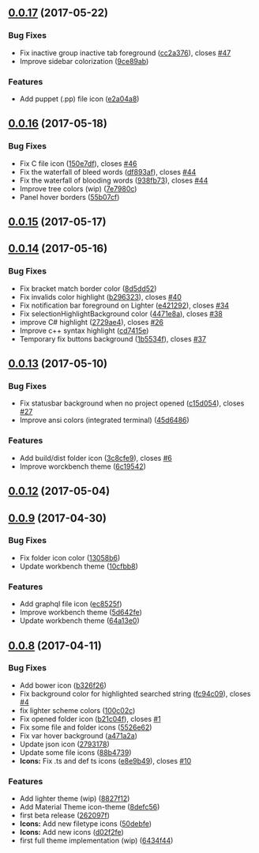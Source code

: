 <a name="0.0.17"></a>
## [0.0.17](https://github.com/equinusocio/vsc-material-theme/compare/v0.0.16...v0.0.17) (2017-05-22)


### Bug Fixes

* Fix inactive group inactive tab foreground ([cc2a376](https://github.com/equinusocio/vsc-material-theme/commit/cc2a376)), closes [#47](https://github.com/equinusocio/vsc-material-theme/issues/47)
* Improve sidebar colorization ([9ce89ab](https://github.com/equinusocio/vsc-material-theme/commit/9ce89ab))


### Features

* Add puppet (.pp) file icon ([e2a04a8](https://github.com/equinusocio/vsc-material-theme/commit/e2a04a8))



<a name="0.0.16"></a>
## [0.0.16](https://github.com/equinusocio/vsc-material-theme/compare/v0.0.15...v0.0.16) (2017-05-18)


### Bug Fixes

* Fix C file icon ([150e7df](https://github.com/equinusocio/vsc-material-theme/commit/150e7df)), closes [#46](https://github.com/equinusocio/vsc-material-theme/issues/46)
* Fix the waterfall of bleed words ([df893af](https://github.com/equinusocio/vsc-material-theme/commit/df893af)), closes [#44](https://github.com/equinusocio/vsc-material-theme/issues/44)
* Fix the waterfall of blooding words ([938fb73](https://github.com/equinusocio/vsc-material-theme/commit/938fb73)), closes [#44](https://github.com/equinusocio/vsc-material-theme/issues/44)
* Improve tree colors (wip) ([7e7980c](https://github.com/equinusocio/vsc-material-theme/commit/7e7980c))
* Panel hover borders ([55b07cf](https://github.com/equinusocio/vsc-material-theme/commit/55b07cf))



<a name="0.0.15"></a>
## [0.0.15](https://github.com/equinusocio/vsc-material-theme/compare/v0.0.14...v0.0.15) (2017-05-17)



<a name="0.0.14"></a>
## [0.0.14](https://github.com/equinusocio/vsc-material-theme/compare/v0.0.13...v0.0.14) (2017-05-16)


### Bug Fixes

* Fix bracket match border color ([8d5dd52](https://github.com/equinusocio/vsc-material-theme/commit/8d5dd52))
* Fix invalids color highlight ([b296323](https://github.com/equinusocio/vsc-material-theme/commit/b296323)), closes [#40](https://github.com/equinusocio/vsc-material-theme/issues/40)
* Fix notification bar foreground on Lighter ([e421292](https://github.com/equinusocio/vsc-material-theme/commit/e421292)), closes [#34](https://github.com/equinusocio/vsc-material-theme/issues/34)
* Fix selectionHighlightBackground color ([4471e8a](https://github.com/equinusocio/vsc-material-theme/commit/4471e8a)), closes [#38](https://github.com/equinusocio/vsc-material-theme/issues/38)
* improve C# highlight ([2729ae4](https://github.com/equinusocio/vsc-material-theme/commit/2729ae4)), closes [#26](https://github.com/equinusocio/vsc-material-theme/issues/26)
* Improve c++ syntax highlight ([cd7415e](https://github.com/equinusocio/vsc-material-theme/commit/cd7415e))
* Temporary fix buttons background ([1b5534f](https://github.com/equinusocio/vsc-material-theme/commit/1b5534f)), closes [#37](https://github.com/equinusocio/vsc-material-theme/issues/37)



<a name="0.0.13"></a>
## [0.0.13](https://github.com/equinusocio/vsc-material-theme/compare/v0.0.12...v0.0.13) (2017-05-10)


### Bug Fixes

* Fix statusbar background when no project opened ([c15d054](https://github.com/equinusocio/vsc-material-theme/commit/c15d054)), closes [#27](https://github.com/equinusocio/vsc-material-theme/issues/27)
* Improve ansi colors (integrated terminal) ([45d6486](https://github.com/equinusocio/vsc-material-theme/commit/45d6486))


### Features

* Add build/dist folder icon ([3c8cfe9](https://github.com/equinusocio/vsc-material-theme/commit/3c8cfe9)), closes [#6](https://github.com/equinusocio/vsc-material-theme/issues/6)
* Improve worckbench theme ([6c19542](https://github.com/equinusocio/vsc-material-theme/commit/6c19542))



<a name="0.0.12"></a>
## [0.0.12](https://github.com/equinusocio/vsc-material-theme/compare/v0.0.9...v0.0.12) (2017-05-04)



<a name="0.0.9"></a>
## [0.0.9](https://github.com/equinusocio/vsc-material-theme/compare/v0.0.8...v0.0.9) (2017-04-30)


### Bug Fixes

* Fix folder icon color ([13058b6](https://github.com/equinusocio/vsc-material-theme/commit/13058b6))
* Update workbench theme ([10cfbb8](https://github.com/equinusocio/vsc-material-theme/commit/10cfbb8))


### Features

* Add graphql file icon ([ec8525f](https://github.com/equinusocio/vsc-material-theme/commit/ec8525f))
* Improve workbench theme ([5d642fe](https://github.com/equinusocio/vsc-material-theme/commit/5d642fe))
* Update workbench theme ([64a13e0](https://github.com/equinusocio/vsc-material-theme/commit/64a13e0))



<a name="0.0.8"></a>
## [0.0.8](https://github.com/equinusocio/vsc-material-theme/compare/v0.0.7...v0.0.8) (2017-04-11)


### Bug Fixes

* Add bower icon ([b326f26](https://github.com/equinusocio/vsc-material-theme/commit/b326f26))
* Fix background color for highlighted searched string ([fc94c09](https://github.com/equinusocio/vsc-material-theme/commit/fc94c09)), closes [#4](https://github.com/equinusocio/vsc-material-theme/issues/4)
* fix lighter scheme colors ([100c02c](https://github.com/equinusocio/vsc-material-theme/commit/100c02c))
* Fix opened folder icon ([b21c04f](https://github.com/equinusocio/vsc-material-theme/commit/b21c04f)), closes [#1](https://github.com/equinusocio/vsc-material-theme/issues/1)
* Fix some file and folder icons  ([5526e62](https://github.com/equinusocio/vsc-material-theme/commit/5526e62))
* Fix var hover background ([a471a2a](https://github.com/equinusocio/vsc-material-theme/commit/a471a2a))
* Update json icon ([2793178](https://github.com/equinusocio/vsc-material-theme/commit/2793178))
* Update some file icons ([88b4739](https://github.com/equinusocio/vsc-material-theme/commit/88b4739))
* **Icons:** Fix .ts and def ts icons ([e8e9b49](https://github.com/equinusocio/vsc-material-theme/commit/e8e9b49)), closes [#10](https://github.com/equinusocio/vsc-material-theme/issues/10)


### Features

* Add lighter theme (wip) ([8827f12](https://github.com/equinusocio/vsc-material-theme/commit/8827f12))
* Add Material Theme icon-theme ([8defc56](https://github.com/equinusocio/vsc-material-theme/commit/8defc56))
* first beta release ([262097f](https://github.com/equinusocio/vsc-material-theme/commit/262097f))
* **Icons:** Add new filetype icons ([50debfe](https://github.com/equinusocio/vsc-material-theme/commit/50debfe))
* **Icons:** Add new icons ([d02f2fe](https://github.com/equinusocio/vsc-material-theme/commit/d02f2fe))
* first full theme implementation (wip) ([6434f44](https://github.com/equinusocio/vsc-material-theme/commit/6434f44))




